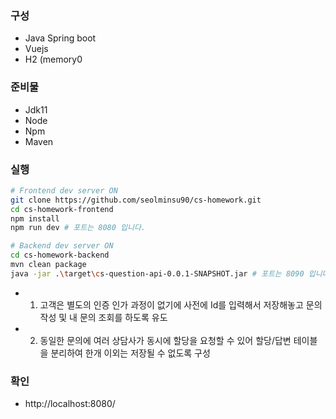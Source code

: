 ### 구성
- Java Spring boot
- Vuejs
- H2 (memory0

### 준비물
- Jdk11
- Node
- Npm
- Maven

### 실행
```bash
# Frontend dev server ON
git clone https://github.com/seolminsu90/cs-homework.git
cd cs-homework-frontend
npm install
npm run dev # 포트는 8080 입니다.

# Backend dev server ON
cd cs-homework-backend
mvn clean package
java -jar .\target\cs-question-api-0.0.1-SNAPSHOT.jar # 포트는 8090 입니다.
```

- 1. 고객은 별도의 인증 인가 과정이 없기에 사전에 Id를 입력해서 저장해놓고 문의 작성 및 내 문의 조회를 하도록 유도
- 2. 동일한 문의에 여러 상담사가 동시에 할당을 요청할 수 있어 할당/답변 테이블을 분리하여 한개 이외는 저장될 수 없도록 구성

### 확인
- http://localhost:8080/
